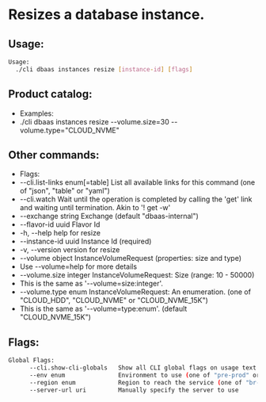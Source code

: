 # Resizes a database instance.

## Usage:
```bash
Usage:
  ./cli dbaas instances resize [instance-id] [flags]
```

## Product catalog:
- Examples:
- ./cli dbaas instances resize --volume.size=30 --volume.type="CLOUD_NVME"

## Other commands:
- Flags:
- --cli.list-links enum[=table]   List all available links for this command (one of "json", "table" or "yaml")
- --cli.watch                     Wait until the operation is completed by calling the 'get' link and waiting until termination. Akin to '! get -w'
- --exchange string               Exchange (default "dbaas-internal")
- --flavor-id uuid                Flavor Id
- -h, --help                          help for resize
- --instance-id uuid              Instance Id (required)
- -v, --version                       version for resize
- --volume object                 InstanceVolumeRequest (properties: size and type)
- Use --volume=help for more details
- --volume.size integer           InstanceVolumeRequest: Size (range: 10 - 50000)
- This is the same as '--volume=size:integer'.
- --volume.type enum              InstanceVolumeRequest: An enumeration. (one of "CLOUD_HDD", "CLOUD_NVME" or "CLOUD_NVME_15K")
- This is the same as '--volume=type:enum'. (default "CLOUD_NVME_15K")

## Flags:
```bash
Global Flags:
      --cli.show-cli-globals   Show all CLI global flags on usage text
      --env enum               Environment to use (one of "pre-prod" or "prod") (default "prod")
      --region enum            Region to reach the service (one of "br-mgl1", "br-ne1" or "br-se1") (default "br-ne1")
      --server-url uri         Manually specify the server to use
```

